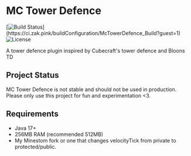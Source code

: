 # MC Tower Defence
[![Build Status](https://ci.zak.pink/app/rest/builds/buildType:(id:McTowerDefence_Build)/statusIcon)](https://ci.zak.pink/buildConfiguration/McTowerDefence_Build?guest=1)
![License](https://img.shields.io/github/license/ZakShearman/mc-tower-defence)

A tower defence plugin inspired by Cubecraft's tower defence and Bloons TD

## Project Status

MC Tower Defence is not stable and should not be used in production. Please only use this project for fun and experimentation <3.

## Requirements

  - Java 17+
  - 256MB RAM (recommended 512MB)
  - My Minestom fork or one that changes velocityTick from private to protected/public.

